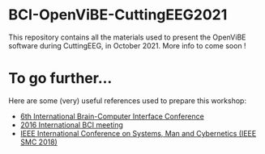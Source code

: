 # BCI-OpenViBE-CuttingEEG2021

This repository contains all the materials used to present the OpenViBE software during CuttingEEG, in October 2021. More info to come soon !



# To go further...

Here are some (very) useful references used to prepare this workshop:
* [6th International Brain-Computer Interface Conference](http://openvibe.inria.fr/openvibe-workshop-2014-contents/)
* [2016 International BCI meeting](http://openvibe.inria.fr/the-2nd-international-openvibe-workshop-2016-contents/)
* [IEEE International Conference on Systems, Man and Cybernetics (IEEE SMC 2018)](http://openvibe.inria.fr/openvibe-workshop-2018/)



